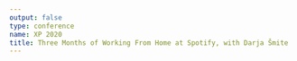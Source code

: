 ```yaml
---
output: false
type: conference
name: XP 2020
title: Three Months of Working From Home at Spotify, with Darja Šmite
---
```

